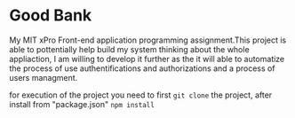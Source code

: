 # Good Bank

My MIT xPro Front-end application programming assignment.This project is able to pottentially help build my system thinking about the whole appliaction, I am willing to develop it further as the it will able to automatize the process of use authentifications and authorizations and a process of users managment.


for execution of the project you need to first `git clone` the project, after install from "package.json"  `npm install` 
